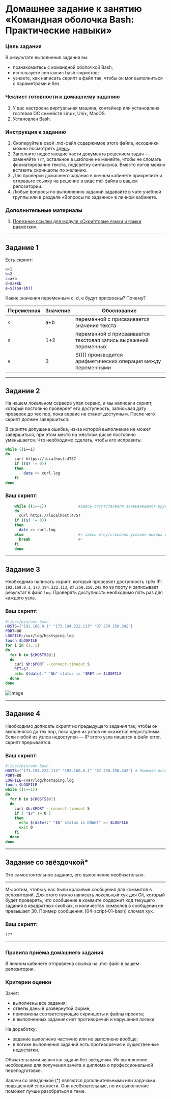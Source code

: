 # Домашнее задание к занятию «Командная оболочка Bash: Практические навыки»

### Цель задания

В результате выполнения задания вы:

* познакомитесь с командной оболочкой Bash;
* используете синтаксис bash-скриптов;
* узнаете, как написать скрипт в файл так, чтобы он мог выполниться с параметрами и без.


### Чеклист готовности к домашнему заданию

1. У вас настроена виртуальная машина, контейнер или установлена гостевая ОС семейств Linux, Unix, MacOS.
2. Установлен Bash.


### Инструкция к заданию

1. Скопируйте в свой .md-файл содержимое этого файла, исходники можно посмотреть [здесь](https://raw.githubusercontent.com/netology-code/sysadm-homeworks/devsys10/04-script-01-bash/README.md).
2. Заполните недостающие части документа решением задач — заменяйте `???`, остальное в шаблоне не меняйте, чтобы не сломать форматирование текста, подсветку синтаксиса. Вместо логов можно вставить скриншоты по желанию.
3. Для проверки домашнего задания в личном кабинете прикрепите и отправьте ссылку на решение в виде md-файла в вашем репозитории.
4. Любые вопросы по выполнению заданий задавайте в чате учебной группы или в разделе «Вопросы по заданию» в личном кабинете.

### Дополнительные материалы

1. [Полезные ссылки для модуля «Скриптовые языки и языки разметки».](https://github.com/netology-code/sysadm-homeworks/tree/devsys10/04-script-03-yaml/additional-info)

------

## Задание 1

Есть скрипт:

```bash
a=1
b=2
c=a+b
d=$a+$b
e=$(($a+$b))
```

Какие значения переменным c, d, e будут присвоены? Почему?

| Переменная  | Значение | Обоснование |
| ------------- | ------------- | ------------- |
| `c`  | a+b  | переменной c присваивается значение текста |
| `d`  | 1+2  | переменной d присваивается текстовая запись выражений переменных |
| `e`  | 3  |  $(()) производится арифметических операция между переменными |

----

## Задание 2

На нашем локальном сервере упал сервис, и мы написали скрипт, который постоянно проверяет его доступность, записывая дату проверок до тех пор, пока сервис не станет доступным. После чего скрипт должен завершиться. 

В скрипте допущена ошибка, из-за которой выполнение не может завершиться, при этом место на жёстком диске постоянно уменьшается. Что необходимо сделать, чтобы его исправить:

```bash
while ((1==1)
do
	curl https://localhost:4757
	if (($? != 0))
	then
		date >> curl.log
	fi
done
```

### Ваш скрипт:

```bash
	while ((1==1))              #здесь отсутствовала закрывающаяся круглая скобка, добавил.
	do
	  curl https://localhost:4757
	if (($? != 0))
	then
	  date >> curl.log
	else                        #< здесь отсутствовало условие выхода из цискла, добавил
	  break                     #<
	fi
	done
```

---

## Задание 3

Необходимо написать скрипт, который проверяет доступность трёх IP: `192.168.0.1`, `173.194.222.113`, `87.250.250.242` по `80` порту и записывает результат в файл `log`. Проверять доступность необходимо пять раз для каждого узла.

### Ваш скрипт:

```bash
#!/usr/bin/env bash
HOSTS=("192.168.0.1" "173.194.222.113" "87.250.250.242")
PORT=80
LOGFILE=/var/log/hostsping.log
touch $LOGFILE
for i in {1..5}
do
  for h in ${HOSTS[@]}
  do
    curl $h:$PORT --connect-timeout 5
    RET=$?
    echo $(date):" "$h" status is "$RET >> $LOGFILE
  done
done
```
![image](https://user-images.githubusercontent.com/127683348/235499663-0436d17a-96ad-4de2-acfe-a7ccb9ad9de4.png)


---
## Задание 4

Необходимо дописать скрипт из предыдущего задания так, чтобы он выполнялся до тех пор, пока один из узлов не окажется недоступным. Если любой из узлов недоступен — IP этого узла пишется в файл error, скрипт прерывается.

### Ваш скрипт:

```bash
#!/usr/bin/env bash
HOSTS=("173.194.222.113" "192.168.0.1" "87.250.250.242") # Поменял последовательность хостов для наглядного примера
PORT=80
LOGFILE=/var/log/hostsping.log
touch $LOGFILE
while ((1==1))
do
  for h in ${HOSTS[@]}
  do
    curl $h:$PORT --connect-timeout 5
    if [ "$?" != 0 ]
    then
      echo $(date):" "$h" status is DOWN!" >> $LOGFILE
      exit 0
    fi
  done
done
```

---

## Задание со звёздочкой* 

Это самостоятельное задание, его выполнение необязательно.
____

Мы хотим, чтобы у нас были красивые сообщения для коммитов в репозиторий. Для этого нужно написать локальный хук для Git, который будет проверять, что сообщение в коммите содержит код текущего задания в квадратных скобках, и количество символов в сообщении не превышает 30. Пример сообщения: \[04-script-01-bash\] сломал хук.

### Ваш скрипт:

```bash
???
```

----

### Правила приёма домашнего задания

В личном кабинете отправлена ссылка на .md-файл в вашем репозитории.


### Критерии оценки

Зачёт:

* выполнены все задания;
* ответы даны в развёрнутой форме;
* приложены соответствующие скриншоты и файлы проекта;
* в выполненных заданиях нет противоречий и нарушения логики.

На доработку:

* задание выполнено частично или не выполнено вообще;
* в логике выполнения заданий есть противоречия и существенные недостатки.  
 
Обязательными являются задачи без звёздочки. Их выполнение необходимо для получения зачёта и диплома о профессиональной переподготовке.

Задачи со звёздочкой (*) являются дополнительными или задачами повышенной сложности. Они необязательные, но их выполнение поможет лучше разобраться в теме.
